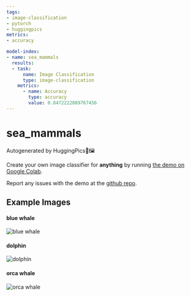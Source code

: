 ```yaml
---
tags:
- image-classification
- pytorch
- huggingpics
metrics:
- accuracy

model-index:
- name: sea_mammals
  results:
  - task:
      name: Image Classification
      type: image-classification
    metrics:
      - name: Accuracy
        type: accuracy
        value: 0.8472222089767456
---
```


# sea_mammals


Autogenerated by HuggingPics🤗🖼️

Create your own image classifier for **anything** by running [the demo on Google Colab](https://colab.research.google.com/github/nateraw/huggingpics/blob/main/HuggingPics.ipynb).

Report any issues with the demo at the [github repo](https://github.com/nateraw/huggingpics).


## Example Images


#### blue whale

![blue whale](images/blue_whale.jpg)

#### dolphin

![dolphin](images/dolphin.jpg)

#### orca whale

![orca whale](images/orca_whale.jpg)